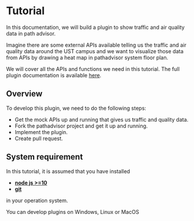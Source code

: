 # Tutorial

In this documentation, we will build a plugin to show traffic and air quality data in path advisor.

Imagine there are some external APIs available telling us the traffic and air quality data around the UST campus and we want to visualize those data from APIs by drawing a heat map in pathadvisor system floor plan.

We will cover all the APIs and functions we need in this tutorial. The full plugin documentation is available [here](https://pathadvisor.ust.hk/docs).

## Overview

To develop this plugin, we need to do the following steps:

* Get the mock APIs up and running that gives us traffic and quality data.
* Fork the pathadvisor project and get it up and running.
* Implement the plugin.
* Create pull request.

## System requirement

In this tutorial, it is assumed that you have installed

- **[node js >=10][1]**
- **[git][2]**

in your operation system.

You can develop plugins on Windows, Linux or MacOS

[1]: https://nodejs.org/en/
[2]: https://git-scm.com/